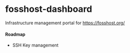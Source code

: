# fosshost-dashboard
Infrastructure management portal for https://fosshost.org/


#### Roadmap
- SSH Key management
